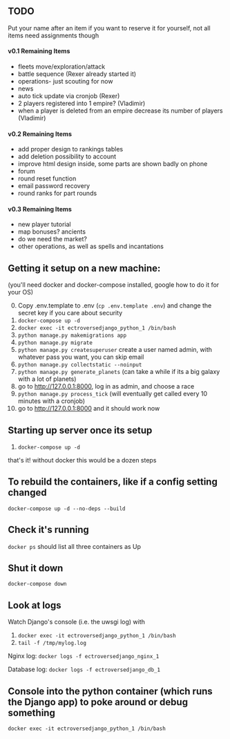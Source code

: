 ## TODO

Put your name after an item if you want to reserve it for yourself, not all items need assignments though

#### v0.1 Remaining Items

- fleets move/exploration/attack
- battle sequence (Rexer already started it)
- operations- just scouting for now
- news
- auto tick update via cronjob (Rexer)
- 2 players registered into 1 empire? (Vladimir)
- when a player is deleted from an empire decrease its number of players (Vladimir)

#### v0.2 Remaining Items

- add proper design to rankings tables
- add deletion possibility to account
- improve html design inside, some parts are shown badly on phone
- forum
- round reset function
- email password recovery
- round ranks for part rounds

#### v0.3 Remaining Items

- new player tutorial
- map bonuses? ancients
- do we need the market?
- other operations, as well as spells and incantations

## Getting it setup on a new machine:

(you'll need docker and docker-compose installed, google how to do it for your OS)

0. Copy .env.template to .env (`cp .env.template .env`) and change the secret key if you care about security
1. `docker-compose up -d`
2. `docker exec -it ectroversedjango_python_1 /bin/bash`
3. `python manage.py makemigrations app`
4. `python manage.py migrate`
5. `python manage.py createsuperuser` create a user named admin, with whatever pass you want, you can skip email
6. `python manage.py collectstatic --noinput`
7. `python manage.py generate_planets` (can take a while if its a big galaxy with a lot of planets)
8. go to http://127.0.0.1:8000, log in as admin, and choose a race
9. `python manage.py process_tick` (will eventually get called every 10 minutes with a cronjob)
10. go to http://127.0.0.1:8000 and it should work now

## Starting up server once its setup

1. `docker-compose up -d`

that's it!  without docker this would be a dozen steps

## To rebuild the containers, like if a config setting changed

`docker-compose up -d --no-deps --build`

## Check it's running

`docker ps` should list all three containers as Up

## Shut it down

`docker-compose down`

## Look at logs

Watch Django's console (i.e. the uwsgi log) with
1. `docker exec -it ectroversedjango_python_1 /bin/bash`
2. `tail -f /tmp/mylog.log`

Nginx log:
`docker logs -f ectroversedjango_nginx_1`

Database log:
`docker logs -f ectroversedjango_db_1`

## Console into the python container (which runs the Django app) to poke around or debug something

`docker exec -it ectroversedjango_python_1 /bin/bash`
